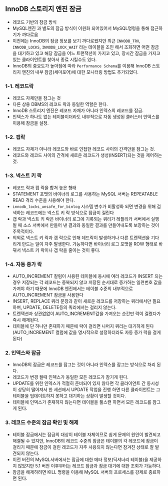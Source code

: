 ## InnoDB 스토리지 엔진 잠금
- 레코드 기반의 잠금 방식
- MySQL엔진 과 별도의 잠금 방식이 이원화 되어있어서 MySQL명령을 통해 접근하기가 까다로움
- 이전에는 InnoDB의 잠금 정보를 보기 까다로웠지만 최근 `INNODB_TRX`, `INNODB_LOCKS`, `INNODB_LOCK_WAIT` 라는 테이블을 조인 해서 조회하면 어떤 잠금을 대기하고 있고 해당 잠금을 어느 트랜잭션이 가지고 있고, 장시간 잠금을 가지고 있는 클라이언트를 찾아서 종료 시킬수도 있다.
- InnoDB의 중요도가 높아짐에 따라 `Performance Schema`를 이용해 InnoDB 스토리지 엔진의 내부 잠금(세마포어)에 대한 모니터링 방법도 추가되었다.

### 1-1. 레코드락
- 레코드 자체만을 잠그는 것
- 다른 상용 DBMS의 레코드 락과 동일한 역할은 한다.
- InnoDB 스토리지 엔진은 레코드 자체가 아니라 인덱스의 레코드를 잠금.
- 인덱스가 하나도 없는 테이블이더라도 내부적으로 자동 생성된 클러스터 인덱스를 이용해 잠금을 설정.

### 1-2. 갭락
- 레코드 자체가 아니라 레코드와 바로 인접한 레코드 사이의 간격만을 잠그는 것.
- 레코드와 레코드 사이의 간격에 새로운 레코드가 생성(INSERT)되는 것을 제어하는 것.

### 1-3. 넥스트 키 락
- 레코드 락과 갭 락을 합쳐 놓은 형태
- STATEMENT 포맷의 바이너리 로그를 사용하는 MySQL 서버는 REPEATABLE READ 격리 수준을 사용해야 한다.
- `innodb_locks_unsafe_for_binlog` 시스템 변수가 비활성화 되면 변경을 위해 검색하는 레코드에는 넥스트 키 락 방식으로 잠금이 걸린다
- 갭 락과 넥스트 키 락은 바이너리 로그에 기록되는 쿼리가 레플리카 서버에서 실행될 때 소스 서버에서 만들어 낸 결과와 동일한 결과를 만들어내도록 보장하는 것이 주목적이다.
- 의외로 넥스트 키 락과 갭 락으로 인해 데드락이 발생하거나 다른 트랜잭션을 기다리게 만드는 일이 자주 발생한다. 가능하다면 바이너리 로그 포맷을 ROW 형태로 바꿔서 넥스트 키 락이나 갭 락을 줄이는 것이 좋다.

### 1-4. 자동 증가 락
- AUTO_INCREMENT 칼럼이 사용된 테이블에 동시에 여러 레코드가 INSERT 되는 경우 저장되는 각 레코드는 중복되지 않고 저장된 순서대로 증가하는 일련번호 값을 가져야 하기 때문에 InnoDB 엔진에서는 테이블 수준의 내부적으로 AUTO_INCREMENT 잠금을 사용한다
- INSERT, REPLACE 쿼리 문장과 같이 새로운 레코드를 저장하는 쿼리에서만 필요하며, UPDATE, DELETE등의 쿼리에서는 걸리지 않는다.
- 트랜잭션과 상관없없이 AUTO_INCREMENT값을 가져오는 순간만 락이 걸렸다가 즉시 해제된다.
- 테이블에 단 하나만 존재하기 때문에 락이 걸리면 나머지 쿼리는 대기하게 된다(AUTO_INCREMENT 컬럼에 값을 명시적으로 설정하더라도 자동 증가 락을 걸게 된다)

### 2. 인덱스와 잠금
- InnoDB의 잠금은 레코드를 잠그는 것이 아니라 인덱스를 잠그는 방식으로 처리 된다. 
- 레코드가 변경 될때 인덱스가 동일한 모든 레코드가 잠기게 된다.
- UPDATE를 위한 인덱스가 적절히 준비되어 있지 않다면 각 클라이언트 간 동시성이 상당히 떨어져서 한 세션에서 UPDATE 작업을 진행 하면 다른 클라이언트는 그 테이블을 업데이트하지 못하고 대기하는 상황이 발생할 것이다.
- 테이블에 인덱스가 존재하지 않는다면 테이블을 풀스캔 하면서 모든 레코드를 잠그게 된다.

### 3. 레코드 수준의 잠금 확인 및 해제
- 테이블 잠금에서는 잠금의 대상이 테이블 자체이므로 쉽게 문제의 원인이 발견되고 해결될 수 있지만, InnoDB의 레코드 수준의 잠금은 테이블의 각 레코드에 잠금이 걸리기 때문에 잠금이 걸린 레코드가 자주 사용되지 않는다면 잠겨진 상태로 잘 발견되지 않는다.
- 이전 버전의 MySQL서버에서는 잠금에 대한 메타 정보(딕셔너리 테이블)을 제공하지 않았지만 5.1 버전 이후부터는 레코드 잠금과 잠금 대기에 대한 조회가 가능하다.
- 잠금을 해제하려면 KILL 명령을 이용해 MySQL 서버의 프로세스를 강제로 종료하면 된다.
